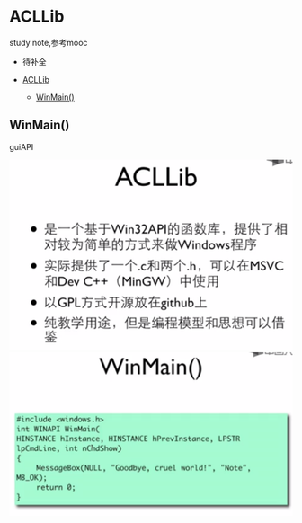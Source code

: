 # ACLLib

study note,参考mooc

- 待补全

- [ACLLib](#acllib)
  - [WinMain()](#winmain)

## WinMain()

guiAPI

![](/static/2020-10-02-22-35-52.png)
![](/static/2020-10-02-22-46-41.png)

